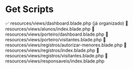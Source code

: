 # Get Scripts

✅ resources/views/dashboard.blade.php (já organizado)
📄 resources/views/alunos/index.blade.php
📄 resources/views/porteiro/dashboard.blade.php
📄 resources/views/porteiro/visitantes.blade.php
📄 resources/views/registros/autorizar-menores.blade.php
📄 resources/views/registros/index.blade.php
📄 resources/views/registros/visitantes.blade.php
📄 resources/views/responsaveis/index.blade.php
